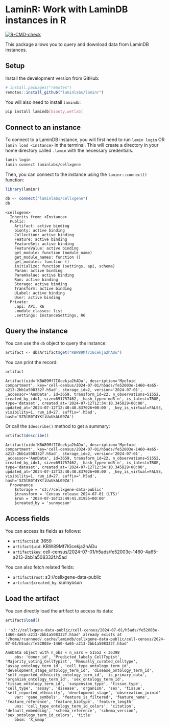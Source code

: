 # LaminR: Work with LaminDB instances in R


<!-- 
DO NOT edit the README.md directly.
&#10;Instead, edit the README.qmd file and render it using `quarto render README.qmd`. 
-->
<!-- badges: start -->

[![R-CMD-check](https://github.com/laminlabs/laminr/actions/workflows/R-CMD-check.yaml/badge.svg)](https://github.com/laminlabs/laminr/actions/workflows/R-CMD-check.yaml)
<!-- badges: end -->

This package allows you to query and download data from LaminDB
instances.

## Setup

Install the development version from GitHub:

``` r
# install.packages("remotes")
remotes::install_github("laminlabs/laminr")
```

You will also need to install `lamindb`:

``` bash
pip install lamindb[bionty,wetlab]
```

## Connect to an instance

To connect to a LaminDB instance, you will first need to run
`lamin login` OR `lamin load <instance>` in the terminal. This will
create a directory in your home directory called `.lamin` with the
necessary credentials.

``` bash
lamin login
lamin connect laminlabs/cellxgene
```

Then, you can connect to the instance using the `laminr::connect()`
function:

``` r
library(laminr)

db <- connect("laminlabs/cellxgene")
db
```

    <cellxgene>
      Inherits from: <Instance>
      Public:
        Artifact: active binding
        bionty: active binding
        Collection: active binding
        Feature: active binding
        FeatureSet: active binding
        FeatureValue: active binding
        get_module: function (module_name) 
        get_module_names: function () 
        get_modules: function () 
        initialize: function (settings, api, schema) 
        Param: active binding
        ParamValue: active binding
        Run: active binding
        Storage: active binding
        Transform: active binding
        ULabel: active binding
        User: active binding
      Private:
        .api: API, R6
        .module_classes: list
        .settings: InstanceSettings, R6

## Query the instance

You can use the `db` object to query the instance:

``` r
artifact <- db$Artifact$get("KBW89Mf7IGcekja2hADu")
```

You can print the record:

``` r
artifact
```

    Artifact(uid='KBW89Mf7IGcekja2hADu', description='Myeloid compartment', key='cell-census/2024-07-01/h5ads/fe52003e-1460-4a65-a213-2bb1a508332f.h5ad', storage_id=2, version='2024-07-01', _accessor='AnnData', id=3659, transform_id=22, n_observations=51552, created_by_id=1, size=691757462, _hash_type='md5-n', is_latest=TRUE, type='dataset', created_at='2024-07-12T12:34:10.345829+00:00', updated_at='2024-07-12T12:40:48.837026+00:00', _key_is_virtual=FALSE, visibility=1, run_id=27, suffix='.h5ad', hash='SZ5tB0T4YKfiUuUkAL09ZA')

Or call the `$describe()` method to get a summary:

``` r
artifact$describe()
```

    Artifact(uid='KBW89Mf7IGcekja2hADu', description='Myeloid compartment', key='cell-census/2024-07-01/h5ads/fe52003e-1460-4a65-a213-2bb1a508332f.h5ad', storage_id=2, version='2024-07-01', _accessor='AnnData', id=3659, transform_id=22, n_observations=51552, created_by_id=1, size=691757462, _hash_type='md5-n', is_latest=TRUE, type='dataset', created_at='2024-07-12T12:34:10.345829+00:00', updated_at='2024-07-12T12:40:48.837026+00:00', _key_is_virtual=FALSE, visibility=1, run_id=27, suffix='.h5ad', hash='SZ5tB0T4YKfiUuUkAL09ZA')
      Provenance
        $storage = 's3://cellxgene-data-public'
        $transform = 'Census release 2024-07-01 (LTS)'
        $run = '2024-07-16T12:49:41.81955+00:00'
        $created_by = 'sunnyosun'

## Access fields

You can access its fields as follows:

- `artifact$id`: 3659
- `artifact$uid`: KBW89Mf7IGcekja2hADu
- `artifact$key`:
  cell-census/2024-07-01/h5ads/fe52003e-1460-4a65-a213-2bb1a508332f.h5ad

You can also fetch related fields:

- `artifact$root`: s3://cellxgene-data-public
- `artifact$created_by`: sunnyosun

## Load the artifact

You can directly load the artifact to access its data:

``` r
artifact$load()
```

    ℹ 's3://cellxgene-data-public/cell-census/2024-07-01/h5ads/fe52003e-1460-4a65-a213-2bb1a508332f.h5ad' already exists at '/home/rcannood/.cache/lamindb/cellxgene-data-public/cell-census/2024-07-01/h5ads/fe52003e-1460-4a65-a213-2bb1a508332f.h5ad'

    AnnData object with n_obs × n_vars = 51552 × 36398
        obs: 'donor_id', 'Predicted_labels_CellTypist', 'Majority_voting_CellTypist', 'Manually_curated_celltype', 'assay_ontology_term_id', 'cell_type_ontology_term_id', 'development_stage_ontology_term_id', 'disease_ontology_term_id', 'self_reported_ethnicity_ontology_term_id', 'is_primary_data', 'organism_ontology_term_id', 'sex_ontology_term_id', 'tissue_ontology_term_id', 'suspension_type', 'tissue_type', 'cell_type', 'assay', 'disease', 'organism', 'sex', 'tissue', 'self_reported_ethnicity', 'development_stage', 'observation_joinid'
        var: 'gene_symbols', 'feature_is_filtered', 'feature_name', 'feature_reference', 'feature_biotype', 'feature_length'
        uns: 'cell_type_ontology_term_id_colors', 'citation', 'default_embedding', 'schema_reference', 'schema_version', 'sex_ontology_term_id_colors', 'title'
        obsm: 'X_umap'
